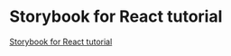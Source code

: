 # Storybook for React tutorial

[Storybook for React tutorial](https://www.learnstorybook.com/intro-to-storybook/react/en/get-started/)
